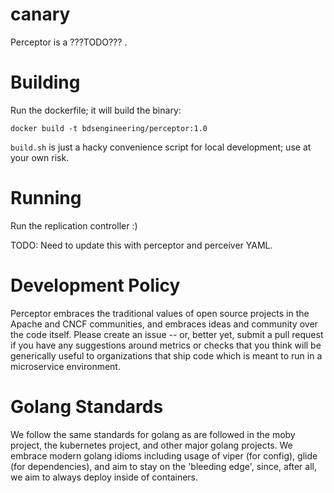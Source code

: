 # canary
Perceptor is a ???TODO??? .

# Building

Run the dockerfile; it will build the binary:

```
docker build -t bdsengineering/perceptor:1.0
```

`build.sh` is just a hacky convenience script for local development; use at your own risk.

# Running

Run the replication controller :)

TODO: Need to update this with perceptor and perceiver YAML.

# Development Policy
Perceptor embraces the traditional values of open source projects in the Apache and CNCF communities, and embraces ideas and community over the code itself.  Please create an issue -- or, better yet, submit a pull request if you have any suggestions around metrics or checks that you think will be generically useful to organizations that ship code which is meant to run in a microservice environment.

# Golang Standards
We follow the same standards for golang as are followed in the moby project, the kubernetes project, and other major golang projects.  We embrace modern golang idioms including usage of viper (for config), glide (for dependencies), and aim to stay on the 'bleeding edge', since, after all, we aim to always deploy inside of containers.
